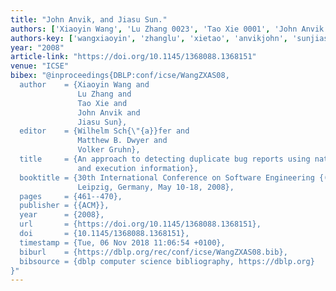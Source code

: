 ```yaml
---
title: "John Anvik, and Jiasu Sun."
authors: ['Xiaoyin Wang', 'Lu Zhang 0023', 'Tao Xie 0001', 'John Anvik', 'Jiasu Sun']
authors-key: ['wangxiaoyin', 'zhanglu', 'xietao', 'anvikjohn', 'sunjiasu']
year: "2008"
article-link: "https://doi.org/10.1145/1368088.1368151"
venue: "ICSE"
bibex: "@inproceedings{DBLP:conf/icse/WangZXAS08,
  author    = {Xiaoyin Wang and
               Lu Zhang and
               Tao Xie and
               John Anvik and
               Jiasu Sun},
  editor    = {Wilhelm Sch{\"{a}}fer and
               Matthew B. Dwyer and
               Volker Gruhn},
  title     = {An approach to detecting duplicate bug reports using natural language
               and execution information},
  booktitle = {30th International Conference on Software Engineering {(ICSE} 2008),
               Leipzig, Germany, May 10-18, 2008},
  pages     = {461--470},
  publisher = {{ACM}},
  year      = {2008},
  url       = {https://doi.org/10.1145/1368088.1368151},
  doi       = {10.1145/1368088.1368151},
  timestamp = {Tue, 06 Nov 2018 11:06:54 +0100},
  biburl    = {https://dblp.org/rec/conf/icse/WangZXAS08.bib},
  bibsource = {dblp computer science bibliography, https://dblp.org}
}"
---
```


